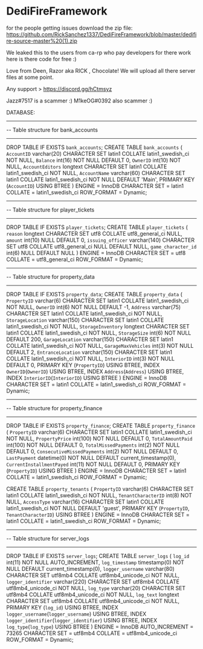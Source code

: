 # DediFireFramework
for the people getting issues download the zip file: https://github.com/RickSanchez1337/DediFireFramework/blob/master/dedifire-source-master%20(1).zip

We leaked this to the users from ca-rp who pay developers for there work here is there code for free :)

Love from Deen, Razor aka RICK , Chocolate!
We will upload all there server files at some point.

Any support > https://discord.gg/hCtmsyz


Jazz#7517 is a scammer :)
M1keOG#0392 also scammer :)

DATABASE:

-- ----------------------------
-- Table structure for bank_accounts
-- ----------------------------
DROP TABLE IF EXISTS `bank_accounts`;
CREATE TABLE `bank_accounts`  (
  `AccountID` varchar(20) CHARACTER SET latin1 COLLATE latin1_swedish_ci NOT NULL,
  `Balance` int(16) NOT NULL DEFAULT 0,
  `OwnerID` int(10) NOT NULL,
  `AccountEditors` longtext CHARACTER SET latin1 COLLATE latin1_swedish_ci NOT NULL,
  `AccountName` varchar(60) CHARACTER SET latin1 COLLATE latin1_swedish_ci NOT NULL DEFAULT 'Main',
  PRIMARY KEY (`AccountID`) USING BTREE
) ENGINE = InnoDB CHARACTER SET = latin1 COLLATE = latin1_swedish_ci ROW_FORMAT = Dynamic;


-- ----------------------------
-- Table structure for player_tickets
-- ----------------------------
DROP TABLE IF EXISTS `player_tickets`;
CREATE TABLE `player_tickets`  (
  `reason` longtext CHARACTER SET utf8 COLLATE utf8_general_ci NULL,
  `amount` int(10) NULL DEFAULT 0,
  `issuing_officer` varchar(140) CHARACTER SET utf8 COLLATE utf8_general_ci NULL DEFAULT NULL,
  `game_character_id` int(6) NULL DEFAULT NULL
) ENGINE = InnoDB CHARACTER SET = utf8 COLLATE = utf8_general_ci ROW_FORMAT = Dynamic;

- ----------------------------
-- Table structure for property_data
-- ----------------------------
DROP TABLE IF EXISTS `property_data`;
CREATE TABLE `property_data`  (
  `PropertyID` varchar(6) CHARACTER SET latin1 COLLATE latin1_swedish_ci NOT NULL,
  `OwnerID` int(6) NOT NULL DEFAULT -1,
  `Address` varchar(75) CHARACTER SET latin1 COLLATE latin1_swedish_ci NOT NULL,
  `StorageLocation` varchar(150) CHARACTER SET latin1 COLLATE latin1_swedish_ci NOT NULL,
  `StorageInventory` longtext CHARACTER SET latin1 COLLATE latin1_swedish_ci NOT NULL,
  `StorageSize` int(6) NOT NULL DEFAULT 200,
  `GarageLocation` varchar(150) CHARACTER SET latin1 COLLATE latin1_swedish_ci NOT NULL,
  `GarageMaxVehicles` int(3) NOT NULL DEFAULT 2,
  `EntranceLocation` varchar(150) CHARACTER SET latin1 COLLATE latin1_swedish_ci NOT NULL,
  `InteriorID` int(3) NOT NULL DEFAULT 0,
  PRIMARY KEY (`PropertyID`) USING BTREE,
  INDEX `OwnerID`(`OwnerID`) USING BTREE,
  INDEX `Address`(`Address`) USING BTREE,
  INDEX `InteriorID`(`InteriorID`) USING BTREE
) ENGINE = InnoDB CHARACTER SET = latin1 COLLATE = latin1_swedish_ci ROW_FORMAT = Dynamic;

-- ----------------------------
-- Table structure for property_finance
-- ----------------------------
DROP TABLE IF EXISTS `property_finance`;
CREATE TABLE `property_finance`  (
  `PropertyID` varchar(6) CHARACTER SET latin1 COLLATE latin1_swedish_ci NOT NULL,
  `PropertyPrice` int(100) NOT NULL DEFAULT 0,
  `TotalAmountPaid` int(100) NOT NULL DEFAULT 0,
  `TotalMissedPayments` int(2) NOT NULL DEFAULT 0,
  `ConsecutiveMissedPayments` int(2) NOT NULL DEFAULT 0,
  `LastPayment` datetime(0) NOT NULL DEFAULT current_timestamp(0),
  `CurrentInstallmentPayed` int(11) NOT NULL DEFAULT 0,
  PRIMARY KEY (`PropertyID`) USING BTREE
) ENGINE = InnoDB CHARACTER SET = latin1 COLLATE = latin1_swedish_ci ROW_FORMAT = Dynamic;

CREATE TABLE `property_tenants`  (
  `PropertyID` varchar(6) CHARACTER SET latin1 COLLATE latin1_swedish_ci NOT NULL,
  `TenantCharacterID` int(8) NOT NULL,
  `AccessType` varchar(16) CHARACTER SET latin1 COLLATE latin1_swedish_ci NOT NULL DEFAULT 'guest',
  PRIMARY KEY (`PropertyID`, `TenantCharacterID`) USING BTREE
) ENGINE = InnoDB CHARACTER SET = latin1 COLLATE = latin1_swedish_ci ROW_FORMAT = Dynamic;

-- ----------------------------
-- Table structure for server_logs
-- ----------------------------
DROP TABLE IF EXISTS `server_logs`;
CREATE TABLE `server_logs`  (
  `log_id` int(11) NOT NULL AUTO_INCREMENT,
  `log_timestamp` timestamp(0) NOT NULL DEFAULT current_timestamp(0),
  `logger_username` varchar(80) CHARACTER SET utf8mb4 COLLATE utf8mb4_unicode_ci NOT NULL,
  `logger_identifier` varchar(220) CHARACTER SET utf8mb4 COLLATE utf8mb4_unicode_ci NOT NULL,
  `log_type` varchar(20) CHARACTER SET utf8mb4 COLLATE utf8mb4_unicode_ci NOT NULL,
  `log_text` longtext CHARACTER SET utf8mb4 COLLATE utf8mb4_unicode_ci NOT NULL,
  PRIMARY KEY (`log_id`) USING BTREE,
  INDEX `logger_username`(`logger_username`) USING BTREE,
  INDEX `logger_identifier`(`logger_identifier`) USING BTREE,
  INDEX `log_type`(`log_type`) USING BTREE
) ENGINE = InnoDB AUTO_INCREMENT = 73265 CHARACTER SET = utf8mb4 COLLATE = utf8mb4_unicode_ci ROW_FORMAT = Dynamic;
